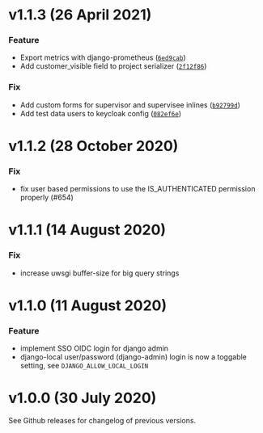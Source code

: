# v1.1.3 (26 April 2021)

### Feature

* Export metrics with django-prometheus ([`6ed9cab`](https://github.com/adfinis-sygroup/timed-backend/commit/6ed9cabeeefd2e6945a63b83de1ee85018fb56a5))
* Add customer_visible field to project serializer ([`2f12f86`](https://github.com/adfinis-sygroup/timed-backend/commit/2f12f86d6132c1362d7065ad0fd8cf89a4f4f377))

### Fix
* Add custom forms for supervisor and supervisee inlines ([`b92799d`](https://github.com/adfinis-sygroup/timed-backend/commit/b92799d66759479827cf11f958c12d55d9c8d5bd))
* Add test data users to keycloak config ([`082ef6e`](https://github.com/adfinis-sygroup/timed-backend/commit/082ef6e14a406a5d3b1a5f286007169689c0cb1b))

# v1.1.2 (28 October 2020)

### Fix
* fix user based permissions to use the IS_AUTHENTICATED permission properly (#654)


# v1.1.1 (14 August 2020)

### Fix
* increase uwsgi buffer-size for big query strings


# v1.1.0 (11 August 2020)

### Feature
* implement SSO OIDC login for django admin
* django-local user/password (django-admin) login is now a toggable setting, see `DJANGO_ALLOW_LOCAL_LOGIN`


# v1.0.0 (30 July 2020)

See Github releases for changelog of previous versions.
